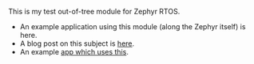 This is my test out-of-tree module for Zephyr RTOS. 
* An example application using this module (along the Zephyr itself) is here.
* A blog post on this subject is [here](https://iwasz.pl/electronics/2021-06-18-out-of-tree-zephyr-module.md/).
* An example [app which uses this](https://github.com/iwasz/example-zephyr-module-app).